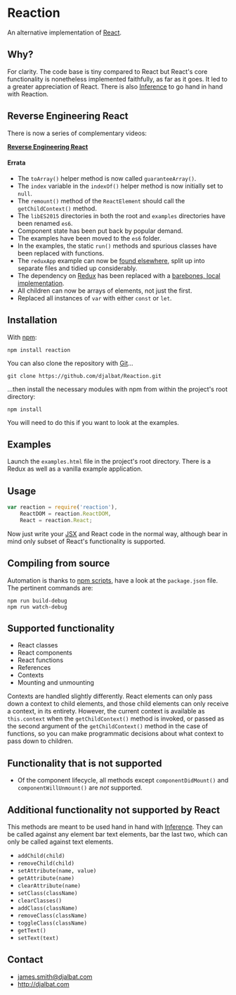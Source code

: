 # Reaction

An alternative implementation of [React](https://facebook.github.io/react/).

## Why?

For clarity. The code base is tiny compared to React but React's core functionality is nonetheless implemented faithfully, as far as it goes. It led to a greater appreciation of React. There is also [Inference](https://github.com/djalbat/Inference) to go hand in hand with Reaction.

## Reverse Engineering React

There is now a series of complementary videos:

**[Reverse Engineering React](https://vimeo.com/album/3930691)**

#### Errata

- The `toArray()` helper method is now called `guaranteeArray()`.
- The `index` variable in the `indexOf()` helper method is now initially set to `null`.
- The `remount()` method of the `ReactElement` should call the `getChildContext()` method.
- The `libES2015` directories in both the root and `examples` directories have been renamed `es6`.
- Component state has been put back by popular demand.
- The examples have been moved to the `es6` folder.
- In the examples, the static `run()` methods and spurious classes have been replaced with functions.
- The `reduxApp` example can now be [found elsewhere](https://github.com/djalbat/Inference/blob/master/es6/examples/reduxApp.js), split up into separate files and tidied up considerably.
- The dependency on [Redux](https://github.com/reactjs/redux) has been replaced with a [barebones, local implementation](https://github.com/djalbat/Reaction/blob/master/es6/examples/redux.js).
- All children can now be arrays of elements, not just the first.
- Replaced all instances of `var` with either `const` or `let`.

## Installation

With [npm](https://www.npmjs.com/):

    npm install reaction

You can also clone the repository with [Git](https://git-scm.com/)...

    git clone https://github.com/djalbat/Reaction.git

...then install the necessary modules with npm from within the project's root directory:

    npm install

You will need to do this if you want to look at the examples.

## Examples

Launch the `examples.html` file in the project's root directory. There is a Redux as well as a vanilla example application.

## Usage

```js
var reaction = require('reaction'),
    ReactDOM = reaction.ReactDOM,
    React = reaction.React;
```

Now just write your [JSX](https://facebook.github.io/react/docs/jsx-in-depth.html) and React code in the normal way, although bear in mind only  subset of React's functionality is supported.

## Compiling from source

Automation is thanks to [npm scripts](https://docs.npmjs.com/misc/scripts), have a look at the `package.json` file. The pertinent commands are:

    npm run build-debug
    npm run watch-debug

## Supported functionality

- React classes
- React components
- React functions
- References
- Contexts
- Mounting and unmounting

Contexts are handled slightly differently. React elements can only pass down a context to child elements, and those child elements can only receive a context, in its entirety. However, the current context is available as `this.context` when the `getChildContext()` method is invoked, or passed as the second argument of the `getChildContext()` method in the case of functions, so you can make programmatic decisions about what context to pass down to children.

## Functionality that is not supported

- Of the component lifecycle, all methods except `componentDidMount()` and `componentWillUnmount()` are *not* supported.

## Additional functionality not supported by React

This methods are meant to be used hand in hand with [Inference](https://github.com/djalbat/Inference). They can be called against any element bar text elements, bar the last two, which can only be called against text elements.

- `addChild(child)`
- `removeChild(child)`
- `setAttribute(name, value)`
- `getAttribute(name)`
- `clearAttribute(name)`
- `setClass(className)`
- `clearClasses()`
- `addClass(className)`
- `removeClass(className)`
- `toggleClass(className)`
- `getText()`
- `setText(text)`

## Contact

- james.smith@djalbat.com
- http://djalbat.com
